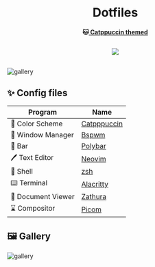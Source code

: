 <h1 align="center">
	Dotfiles
  <br>
  </h1>
  <h4 align ="center">🐱<a href="https://www.github.com/catppuccin/catppuccin"> Catppuccin themed</a>
  <br></h4>
	<h2 align ="center"><p align="center">
    <a href="https://github.com/tsjazil/dotfiles/stargazers"><img src="https://img.shields.io/github/stars/tsjazil/dotfiles?colorA=1e1e28&colorB=c9cbff&style=for-the-badge&logo=starship"></a></p>

</h2>


##  
![gallery](https://raw.githubusercontent.com/tsjazil/dotfiles/main/assets/carousel.png)
## 
##
## ✨ Config files

| Program           | Name                                                                                                                         |
| ----------------- | -----------------------------------------------------------------------------------------------------------------------------|
| 🎨 Color Scheme    | [Catpppuccin](https://github.com/catppuccin)                                                                                |
| 🚀 Window Manager  | [Bspwm](https://github.com/baskerville/bspwm)                                                                               |
| 🚧 Bar             | [Polybar](https://github.com/polybar/polybar)                                                                               |
| 🖊️ Text Editor     | [Neovim](https://github.com/neovim/neovim)                                                                                  |
| 🐚 Shell           | [zsh](#)                                                                                                                    |
| ⌨️ Terminal        | [Alacritty](https://github.com/alacritty/alacritty)                                                                         |
| 📄 Document Viewer | [Zathura](https://github.com/alacritty/alacritty)                                                                           |
| ⌛ Compositor      | [Picom](https://aur.archlinux.org/packages/picom-rounded-corners)                                                           |

## 🖼️ Gallery

![gallery](https://raw.githubusercontent.com/tsjazil/dotfiles/main/assets/unix1.jpg)





